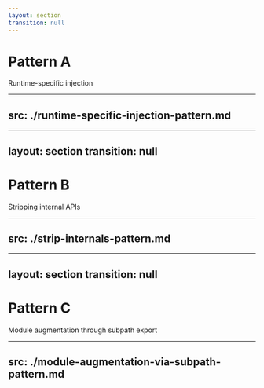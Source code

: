 ```yaml
---
layout: section
transition: null
---
```


# Pattern A

Runtime-specific injection

---
src: ./runtime-specific-injection-pattern.md
---

---
layout: section
transition: null
---

# Pattern B

Stripping internal APIs

---
src: ./strip-internals-pattern.md
---

---
layout: section
transition: null
---

# Pattern C

Module augmentation through subpath export

---
src: ./module-augmentation-via-subpath-pattern.md
---
